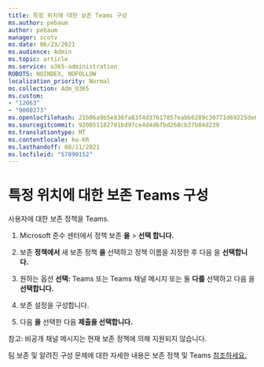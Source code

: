 ```yaml
---
title: 특정 위치에 대한 보존 Teams 구성
ms.author: pebaum
author: pebaum
manager: scotv
ms.date: 06/23/2021
ms.audience: Admin
ms.topic: article
ms.service: o365-administration
ROBOTS: NOINDEX, NOFOLLOW
localization_priority: Normal
ms.collection: Adm_O365
ms.custom:
- "12063"
- "9000273"
ms.openlocfilehash: 21b06a9b5e836fa83f4d37617857eabb6289c30771d69225de662415d513d720
ms.sourcegitcommit: 920051182781bd97ce4d4d6fbd268cb37b84d239
ms.translationtype: MT
ms.contentlocale: ko-KR
ms.lasthandoff: 08/11/2021
ms.locfileid: "57890152"
---
```

# <a name="configure-retention-policies-for-teams-locations"></a>특정 위치에 대한 보존 Teams 구성

사용자에 대한 보존 정책을 Teams.

1. Microsoft 준수 센터에서 정책 보존 **을**  >  **선택 합니다.**

1. 보존 **정책에서** 새 보존 정책 **을** 선택하고 정책 이름을 지정한 후 다음 을 **선택합니다.**

1. 원하는 옵션 **선택:** Teams 또는 Teams 채널 메시지 또는 둘 **다를** 선택하고 다음 을 **선택합니다.**

1. 보존 설정을 구성합니다. 

1. 다음 **을** 선택한 다음 **제출을 선택합니다.**

참고: 비공개 채널 메시지는 현재 보존 정책에 의해 지원되지 않습니다.

팀 보존 및 알려진 구성 문제에 대한 자세한 내용은 보존 정책 및 Teams [참조하세요.](https://docs.microsoft.com/microsoft-365/compliance/create-retention-policies#retention-policy-for-teams-locations)

